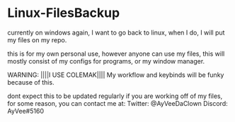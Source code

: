 # Linux-FilesBackup
currently on windows again, I want to go back to linux, when I do, I will put my files on my repo.

this is for my own personal use, however anyone can use my files, this will mostly consist of my configs for programs, or my window manager.

WARNING: ||||I USE COLEMAK|||| My workflow and keybinds will be funky because of this.

dont expect this to be updated regularly if you are working off of my files, for some reason, you can contact me at:
Twitter: @AyVeeDaClown
Discord: AyVee#5160

